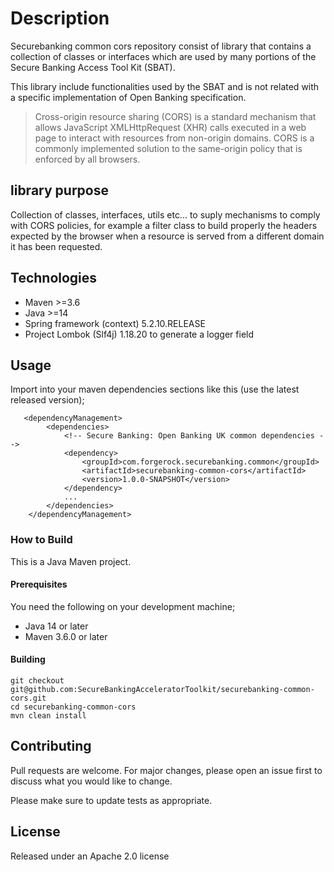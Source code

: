 # Description
Securebanking common cors repository consist of library that contains a collection of classes or interfaces which are used by many portions of the Secure Banking Access Tool Kit (SBAT).

This library include functionalities used by the SBAT and is not related with a specific implementation of Open Banking specification.

> Cross-origin resource sharing (CORS) is a standard mechanism that allows JavaScript XMLHttpRequest (XHR) calls executed in a web page to interact with resources from non-origin domains. CORS is a commonly implemented solution to the same-origin policy that is enforced by all browsers.

## library purpose
Collection of classes, interfaces, utils etc... to suply mechanisms to comply with CORS policies, for example a filter class to build properly the headers expected by the browser when a resource is served from a different domain it has been requested.

## Technologies
- Maven >=3.6
- Java >=14
- Spring framework (context) 5.2.10.RELEASE
- Project Lombok (Slf4j) 1.18.20 to generate a logger field

## Usage
Import into your maven dependencies sections like this (use the latest released version);

```
   <dependencyManagement>
        <dependencies>
            <!-- Secure Banking: Open Banking UK common dependencies -->
            <dependency>
                <groupId>com.forgerock.securebanking.common</groupId>
                <artifactId>securebanking-common-cors</artifactId>
                <version>1.0.0-SNAPSHOT</version>
            </dependency>
            ...
        </dependencies>
    </dependencyManagement>
```

### How to Build

This is a Java Maven project. 

#### Prerequisites
You need the following on your development machine;
- Java 14 or later
- Maven 3.6.0 or later

#### Building

```shell
git checkout git@github.com:SecureBankingAcceleratorToolkit/securebanking-common-cors.git
cd securebanking-common-cors
mvn clean install
```

## Contributing
Pull requests are welcome. For major changes, please open an issue first to discuss what you would like to change.

Please make sure to update tests as appropriate.

## License 
Released under an Apache 2.0 license
